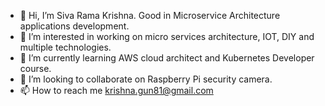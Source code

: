 - 👋 Hi, I’m Siva Rama Krishna. Good in Microservice Architecture applications development.
- 👀 I’m interested in working on micro services architecture, IOT, DIY and multiple technologies.
- 🌱 I’m currently learning AWS cloud architect and Kubernetes Developer course.
- 💞️ I’m looking to collaborate on Raspberry Pi security camera.
- 📫 How to reach me krishna.gun81@gmail.com

<!---
Siva Rama Krishna is a ✨ special ✨ repository because its `README.md` (this file) appears on your GitHub profile.
You can click the Preview link to take a look at your changes.
--->
